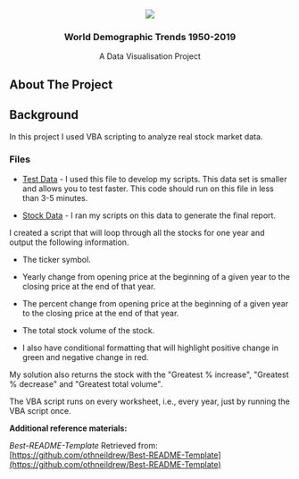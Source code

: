 <!---Project Logo -->
<br />
<p align="center">
  <a href=>
    <img src="../Images/stockmarket.jpg">
  </a>

  <h3 align="center">World Demographic Trends 1950-2019</h3>
  <p align="center">
    A Data Visualisation Project
    <br />
</p>
</p>


<!-- ABOUT THE PROJECT -->
## About The Project

## Background

In this project I used VBA scripting to analyze real stock market data. 

### Files

* [Test Data](Resources/alphabetical_testing.xlsx) - I used this file to develop my scripts. This data set is smaller and allows you to test faster. This code should run on this file in less than 3-5 minutes.

* [Stock Data](Resources/Multiple_year_stock_data.xlsx) - I ran my scripts on this data to generate the final report.


I created a script that will loop through all the stocks for one year and output the following information.

  * The ticker symbol.

  * Yearly change from opening price at the beginning of a given year to the closing price at the end of that year.

  * The percent change from opening price at the beginning of a given year to the closing price at the end of that year.

  * The total stock volume of the stock.

* I also have conditional formatting that will highlight positive change in green and negative change in red.


My solution also returns the stock with the "Greatest % increase", "Greatest % decrease" and "Greatest total volume". 

The VBA script runs on every worksheet, i.e., every year, just by running the VBA script once.


**Additional reference materials:**

_Best-README-Template_ Retrieved from: [https://github.com/othneildrew/Best-README-Template](https://github.com/othneildrew/Best-README-Template)
